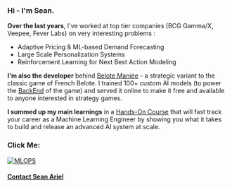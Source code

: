 ### Hi - I'm Sean.

**Over the last years**, I've worked at top tier companies (BCG Gamma/X, Veepee, Fever Labs) on very interesting problems :
- Adaptive Pricing & ML-based Demand Forecasting
- Large Scale Personalization Systems
- Reinforcement Learning for Next Best Action Modeling

**I'm also the developer** behind [Belote Maniée](https://belotemaniee.com/) - a strategic variant to the classic game of French Belote. I trained 100+ custom AI models (to power the [BackEnd](https://github.com/SeanAriel/belote-backend) of the game) and served it online to make it free and available to anyone interested in strategy games.

**I summed up my main learnings** in a [Hands-On Course](https://www.udemy.com/course/hands-on-mle-mlops/?referralCode=B1A01E99FD1F0A5D3349) that will fast track your career as a Machine Learning Engineer by showing you what it takes to build and release an advanced AI system at scale.

### Click Me:

[![MLOPS](assets/training.png)](https://www.udemy.com/course/hands-on-mle-mlops/?referralCode=B1A01E99FD1F0A5D3349)


#### [Contact Sean Ariel](https://forms.gle/KFgFY2LywDNRVg5b8)
